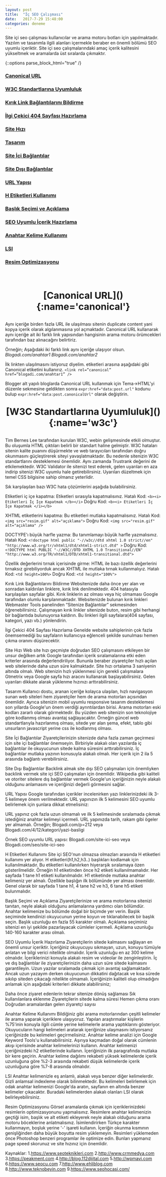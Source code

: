 ```yaml
---
layout: post
title:  "İç SEO Çalışması"
date:   2017-7-29 15:48:00
categories: deneme
---
```


Site içi seo çalışması kullanıcılar ve arama motoru botları için yapılmaktadır. Yazılım ve tasarımla ilgili alanları içermekle beraber en önemli bölümü SEO uyumlu içeriktir. Site içi seo çalışmalarındaki amaç içerik kalitesini yükseltmek ve aramalarda üst sıralarda çıkmaktır.

{::options parse_block_html="true" /}


### [Canonical URL](#canonical)
### [W3C Standartlarına Uyumluluk](#w3c)
### [Kırık Link Bağlantılarını Bildirme](#kiriklink)
### [İlgi Çekici 404 Sayfası Hazırlama](#404)
### [Site Hızı](#hiz)
### [Tasarım](#tasarim)
### [Site İçi Bağlantılar](#siteici)
### [Site Dışı Bağlantılar](#sitedisi)
### [URL Yapısı](#url)
### [H Etiketleri Kullanımı](#hetiketi)
### [Başlık Seçimi ve Açıklama](#baslikaciklama)
### [SEO Uyumlu İçerik Hazırlama](#icerik)
### [Anahtar Kelime Kullanımı](#anahtar)
### [LSI](#lsi)
### [Resim Optimizasyonu](#resim)


<br>
<br>

<p align="center" style="font-size:30px; font-weight:bold;">
[Canonical URL](){:name='canonical'}
</p>

Aynı içeriğe birden fazla URL ile ulaşılması sitenin duplicate content yani kopya içerik olarak algılanmasına yol açmaktadır. Canonical URL kullanarak aynı içeriğe ait iki farklı link yapısından hangisinin arama motoru örümcekleri tarafından baz alınacağını belirtiriz. 

Örneğin; Aşağıdaki iki farklı link aynı içeriğe ulaşıyor olsun.
*Blogadi.com/anahtar1*
*Blogadi.com/anahtar2*

İlk linkten ulaşılmasını istiyoruz diyelim. *<head> </head>* etiketleri arasına aşağıdaki gibi Canonical etiketini kullanırız. 
`<link rel=”canonical” href=”blogadi.com/anahtar1” />`

Blogger alt yapılı bloglarda Canonical URL kullanmak için Tema->HTML'yi düzenle sekmesine geldikten sonra `expr:href="data:post.url"` kodunu bulup `expr:href="data:post.canonicalUrl"` olarak değiştirin.

<p align="center" style="font-size:30px; font-weight:bold;">
[W3C Standartlarına Uyumluluk](){:name='w3c'}
</p>

Tim Bernes Lee tarafından kurulan W3C, webin gelişmesinde etkili olmuştur. Bu oluşumla HTML çıktıları belirli bir standart haline gelmiştir. W3C hataları sitenin kalite puanını düşürmekte ve web tarayıcıları tarafından doğru okunmasını güçleştirerek siteyi yavaşlatmaktadır. Bu nedenle sitenizin W3C standartlarını desteklemesi önemlidir. Aynı zamanda Trustrank değerini de etkilemektedir. W3C Validator ile sitenizi test ederek, gelen uyarıları en aza indirip sitenizi W3C uyumlu hale getirebilirsiniz. Uyarıları düzeltmek için temel CSS bilgisine sahip olmanız yeterlidir.

Sık karşılaşılan bazı W3C hata çözümlerini aşağıda bulabilirsiniz.

Etiketleri iç içe kapatma: Etiketleri sırasıyla kapatmalısınız. 
Hatalı Kod: `<b><i> Etiketleri İç İçe Kapatmak </b></i>` 
Doğru Kod: `<b><i> Etiketleri İç İçe Kapatmak </i></b>`

XHTML etiketlerini kapatma: Bu etiketleri mutlaka kapatmalısınız.
Hatalı Kod: `<img src="resim.gif" alt="açıklama">` 
Doğru Kod: `<img src="resim.gif" alt="açıklama" />`

DOCTYPE'ı büyük harfle yazma: Bu tanımlamayı büyük harfle yazmalısınız.
Hatalı Kod: `<!doctype html public "-//w3c//dtd xhtml 1.0 strict//en" "http://www.w3.org/tr/xhtml1/dtd/xhtml1-strict.dtd" >`
Doğru Kod: `<!DOCTYPE html PUBLIC "-//W3C//DTD XHTML 1.0 Transitional//EN" "http://www.w3.org/TR/xhtml1/DTD/xhtml1-transitional.dtd">`

Özellik değerlerini tırnak içerisinde girme: HTML ile bazı özellik değerlerini tırnaksız girebiliyorduk ancak XHTML ile mutlaka tırnak kullanmalıyız.
Hatalı Kod: `<td height=100%>` 
Doğru Kod: `<td height="100%">`

Kırık Link Bağlantılarını Bildirme
Websitenizde daha önce yer alan ve sonradan kaldırılan linklere, kırık link denilmektedir. 404 hatasıyla karşılaşılan sayfalar gibi. Kırık linklerin az olması veya hiç olmaması Google tarafından olumlu karşılanmaktadır. Websitenizde bulunan kırık linkleri Webmaster Tools panelinden “Sitenize Bağlantılar” sekmesinden öğrenebilirsiniz. Çalışmayan kırık linkler sitenizde buton, resim gibi herhangi bir bağlantıda bulunuyorsa kaldırın. Bu linkleri ilgili sayfalara(404 sayfası, kategori, yazı vb.) yönlendirin.

İlgi Çekici 404 Sayfası Hazırlama
Genelde website sahiplerinin çok fazla önemsemediği bu sayfaların kullanıcıya eğlenceli şekilde sunulması hemen çıkma oranını düşürecektir.

Site Hızı
Web site hızı geçmişte doğrudan SEO çalışmasını etkileyen bir unsur değilken artık Google tarafından içerik sıralamalarına etki eden kriterler arasında değerlendiriliyor. Bununla beraber ziyaretçiler hızlı açılan web sitelerinde daha uzun süre kalmaktadır. Site hızı ortalama 3 saniyenin altında olmalı. Web sitenizin hızlı yüklenmesi için gerekli çalışmalara Gtmetrix veya Google sayfa hızı aracını kullanarak başlayabilirsiniz. Gelen uyarıları dikkate alarak yüklenme hızınızı arttırabilirsiniz.

Tasarım
Kullanıcı dostu, aranan içeriğe kolayca ulaşılan, hızlı navigasyon sunan web siteleri hem ziyaretçiler hem de arama motorları açısından önemlidir. Ayrıca sitenizin mobil uyumlu responsive tasarım desteklemesi son yıllarda Google'un önem verdiği ayrıntılardan birisi. Arama motorları eski kodları zararlı olarak görmektedir. Bu yüzden web sitenizin son teknolojiye göre kodlanmış olması avantaj sağlayacaktır. Örneğin güncel web standartlarıyla hazırlanmış olması, sitede yer alan şema, efekt, tablo gibi unsurların javascript yerine css ile kodlanmış olması. 

Site İçi Bağlantılar
Ziyaretçilerinizin sitenizde daha fazla zaman geçirmesi için site içi bağlantılar önemseyin. Birbiriyle alakalı olan yazılarda iç bağlantılar ile okuyucunun sitede kalma süresini arttırabilirsiniz. İç bağlantılar mutlaka yazının konusuyla alakalı olmalı. Her içerik için 2 ila 5 arasında bağlantı verebilirsiniz. 

Site Dışı Bağlantılar
Backlink almak site dışı SEO çalışmaları için önemliyken backlink vermek site içi SEO çalışmaları için önemlidir. Wikipedia gibi kaliteli ve otoriter sitelere dış bağlantılar vermek Google'un içeriğinizin neyle alakalı olduğunu anlamasını ve içeriğinizi değerli görmesini sağlar.







URL Yapısı
Google tarafından içerikler incelenirken yazı linklerinizdeki ilk 3-5 kelimeye önem verilmektedir. URL yapınızın ilk 5 kelimesini SEO uyumlu belirlemek için şunlara dikkat etmelisiniz:

URL yapınız çok fazla uzun olmamalı ve ilk 5 kelimesinde sıralamada çıkmak istediğiniz anahtar kelimeyi içermeli.
URL yapınızda tarih, rakam gibi ögeler yer almamalı. Örneğin; Blogadi.com/p=212 veya Blogadi.com/4/12/kategori/yazi-basligi

Örnek SEO uyumlu URL yapısı:
Blogadi.com/site-ici-seo veya Blogadi.com/seo/site-ici-seo

H Etiketleri Kullanımı
Site içi SEO'nun olmazsa olmazları arasında H etiketleri kullanımı yer alıyor. H etiketleri(h1,h2,h3..) başlıkları kodlamak için kullanılmaktadır. Bu etiketleri kullanılırken hiyerarşik sıralamaya özen gösterilmelidir. Örneğin h1 etiketinden önce h2 etiketi kullanılmamalıdır.
Her sayfada 1 tane h1 etiketi kullanılmalıdır. H1 etiketinde mutlaka anahtar kelimeniz yer almalı. Özellikle başlığın ilk bölümünde yer alması önemlidir. Genel olarak bir sayfada 1 tane h1, 4 tane h2 ve h3, 6 tane h5 etiketi bulunmalıdır.

Başlık Seçimi ve Açıklama
Ziyaretçilerinize ve arama motorlarına sitenizi tanıtan, neyle alakalı olduğunu anlamalarına yardımcı olan bölümdür. Anahtar kelimenize bu bölümde doğal bir biçimde yer verin. Başlık seçiminde kendinizi okuyucunun yerine koyun ve tıklanabilecek bir başlık seçin. Başlık uzunluğu en fazla 55 karakter olmalı. Açıklama seçiminiz sitenizi en iyi şekilde pazarlayacak cümleler içermeli. Açıklama uzunluğu 140-160 karakter arası olmalı. 











SEO Uyumlu İçerik Hazırlama
Ziyaretçilerin sitede kalmasını sağlayan en önemli unsur içeriktir. İçeriğiniz okuyucuyu sıkmayan, uzun, konuyu tümüyle anlatan ve bilgi verici nitelikte olmalıdır. İçerik uzunluğu en az 300 kelime olmalıdır. İçeriklerinizi konuyla alakalı resim ve videolar ile zenginleştirin. İç ve dış bağlantılar ile ziyaretçilerinizin daha uzun süre sitede kalmasını garantileyin. Uzun yazılar sıralamada çıkmak için avantaj sağlamaktadır. Ancak uzun yazayım derken okuyucunun dikkatini dağıtacak ve kısa sürede sıkılıp siteden çıkacağı nitelikte olmamalı. İçeriğinizin kaliteli olup olmadığını anlamak için aşağıdaki kriterleri dikkate alabilirsiniz;

Daha önce ziyaret edenlerin tekrar sitenize dönüş sağlaması
Sık kullanılanlara eklenme
Ziyaretçilerin sitede kalma süresi
Hemen çıkma oranı
Doğrudan aramalardan gelen ziyaretçi sayısı

Anahtar Kelime Kullanımı
Bildiğiniz gibi arama motorlarından çeşitli kelimeler ile arama yaparak içeriklere ulaşıyoruz.  Yapılan araştırmalar kişilerin %75'inin konuyla ilgili cümle yerine kelimelerle arama yaptıklarını gösteriyor. Okuyucuların hangi kelimeleri aratarak içeriğinize ulaşmasını istiyorsanız içeriğinizde bu kelimeleri geçirmelisiniz. Anahtar kelime analizi için Google Keyword Tools'u kullanabilirsiniz. Aşırıya kaçmadan doğal olarak cümlenin akışı içerisinde anahtar kelimelerinizi kullanın. Anahtar kelimenizi içeriğinizdeki h2 etiketlerinde kullanın. İçeriğinizin ilk paragrafında mutlaka bir kere geçirin. Anahtar kelime dağılımı rekabeti yüksek kelimelerde içerik uzunluğuna göre %2-3 arasında rekabeti düşük kelimelerde içerik uzunluğuna göre %7-8 arasında olmalıdır.

LSI
Anahtar kelimenizle eş anlamlı, alakalı veya benzer diğer kelimelerdir. Gizli anlamsal indexleme olarak bilinmektedir. Bu kelimeleri belirlemek için odak anahtar kelimenizi Google'da aratın,  sayfanın en altında benzer kelimeler çıkacaktır. Buradaki kelimelerden alakalı olanları LSI olarak belirleyebilirsiniz. 

Resim Optimizasyonu
Görsel aramalarda çıkmak için içeriklerinizdeki resimlerin optimizasyonunu yapmalısınız. Resimlere anahtar kelimenizin geçtiği isim, başlık ve alt etiketi ekleyerek neyle alakalı olduğunu arama motoru böceklerine anlatmalısınız. İsimlendirirken Türkçe karakter kullanmayın, boşluk yerine '-' işareti kullanın. İçeriğin okunma kısmının genişliğinden daha büyük boyutta resim yüklemeyin. Resimleri yüklemeden önce Photoshop benzeri programlar ile optimize edin. Bunları yapmanız page speed skorunuz ve site hızınız için önemlidir. 

Kaynaklar:
1.https://www.seoteknikleri.com
2.http://www.crmmedya.com
3.https://peakment.com
4.http://blog.112dijital.com
5.http://wpmavi.com
6.https://www.seocu.com
7.http://www.ehliblog.com
8.http://www.teknobeyin.com
9.https://www.seohocasi.com/



